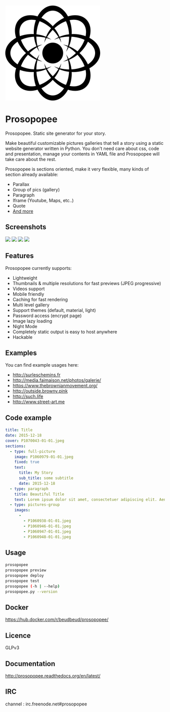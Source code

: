 ![logo.png](logo.png)

# Prosopopee

Prosopopee. Static site generator for your story.

Make beautiful customizable pictures galleries that tell a story using a static website generator written in Python. You don't need care about css, code and presentation, manage your contents in YAML file and Prosopopee will take care about the rest.

Prosopopee is sections oriented, make it very flexible, many kinds of section already available:

* Parallax
* Group of pics (gallery)
* Paragraph
* Iframe (Youtube, Maps, etc..)
* Quote
* [And more](http://prosopopee.readthedocs.io/en/latest/sections.html)

## Screenshots

<img src="https://github.com/Psycojoker/prosopopee/raw/master/pics/2018-04-30-113447_872x817_scrot.png" width="15%"></img> <img src="https://github.com/Psycojoker/prosopopee/raw/master/pics/2018-04-30-114059_1128x908_scrot.png" width="15%"></img> <img src="https://github.com/Psycojoker/prosopopee/raw/master/pics/2018-04-30-113707_1195x788_scrot.png" width="15%"></img> <img src="https://github.com/Psycojoker/prosopopee/raw/master/pics/2018-04-30-113821_1128x847_scrot.png" width="15%"></img> 

## Features

Prosopopee currently supports:

 * Lightweight
 * Thumbnails & multiple resolutions for fast previews (JPEG progressive)
 * Videos support
 * Mobile friendly
 * Caching for fast rendering
 * Multi level gallery
 * Support themes (default, material, light)
 * Password access (encrypt page)
 * Image lazy loading
 * Night Mode
 * Completely static output is easy to host anywhere
 * Hackable
 
  ## Examples
 
You can find example usages here:

* http://surleschemins.fr
* http://media.faimaison.net/photos/galerie/
* https://www.thebrownianmovement.org/
* http://outside.browny.pink
* http://such.life
* http://www.street-art.me
 
 ## Code example

```yaml
title: Title
date: 2015-12-18
cover: P1070043-01-01.jpeg
sections:
  - type: full-picture
    image: P1060979-01-01.jpeg
    fixed: true
    text:
      title: My Story
      sub_title: some subtitle
      date: 2015-12-18
  - type: paragraph
    title: Beautiful Title
    text: Lorem ipsum dolor sit amet, consectetuer adipiscing elit. Aenean commodo ligula eget dolor
  - type: pictures-group
    images:
      -
        - P1060938-01-01.jpeg
        - P1060946-01-01.jpeg
        - P1060947-01-01.jpeg
        - P1060948-01-01.jpeg
```
 
## Usage
```bash
prosopopee
prosopopee preview
prosopopee deploy
prosopopee test
prosopopee (-h | --help)
prosopopee.py --version
```

## Docker

https://hub.docker.com/r/beudbeud/prosopopee/

## Licence 

GLPv3

## Documentation

  http://prosopopee.readthedocs.org/en/latest/

## IRC 

channel : irc.freenode.net#prosopopee

